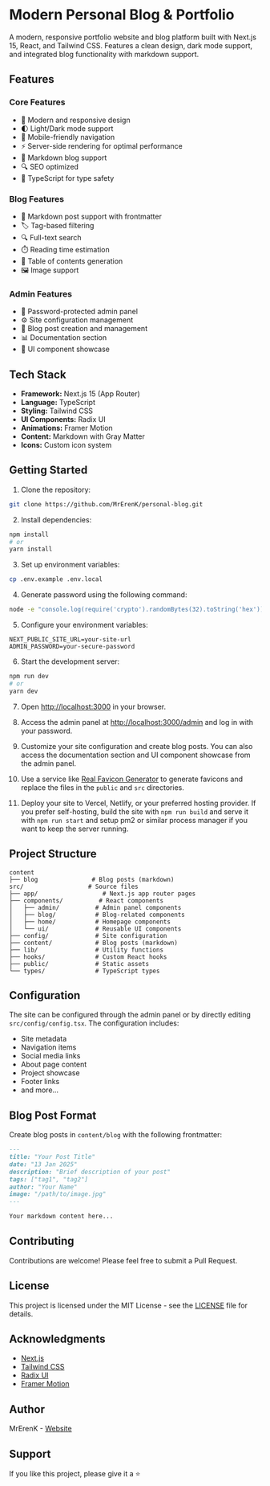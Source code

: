 # Modern Personal Blog & Portfolio

A modern, responsive portfolio website and blog platform built with Next.js 15, React, and Tailwind CSS. Features a clean design, dark mode support, and integrated blog functionality with markdown support.

## Features

### Core Features
- 🎨 Modern and responsive design
- 🌓 Light/Dark mode support
- 📱 Mobile-friendly navigation
- ⚡ Server-side rendering for optimal performance
- 📝 Markdown blog support
- 🔍 SEO optimized
- 🎯 TypeScript for type safety

### Blog Features
- 📄 Markdown post support with frontmatter
- 🏷️ Tag-based filtering
- 🔍 Full-text search
- ⏱️ Reading time estimation
- 📑 Table of contents generation
- 🖼️ Image support

### Admin Features
- 🔐 Password-protected admin panel
- ⚙️ Site configuration management
- 📝 Blog post creation and management
- 📊 Documentation section
- 🎨 UI component showcase

## Tech Stack

- **Framework:** Next.js 15 (App Router)
- **Language:** TypeScript
- **Styling:** Tailwind CSS
- **UI Components:** Radix UI
- **Animations:** Framer Motion
- **Content:** Markdown with Gray Matter
- **Icons:** Custom icon system

## Getting Started

1. Clone the repository:
```bash
git clone https://github.com/MrErenK/personal-blog.git
```

2. Install dependencies:
```bash
npm install
# or
yarn install
```

3. Set up environment variables:
```bash
cp .env.example .env.local
```

4. Generate password using the following command:
```bash
node -e "console.log(require('crypto').randomBytes(32).toString('hex'))"
```

5. Configure your environment variables:
```env
NEXT_PUBLIC_SITE_URL=your-site-url
ADMIN_PASSWORD=your-secure-password
```

6. Start the development server:
```bash
npm run dev
# or
yarn dev
```

7. Open [http://localhost:3000](http://localhost:3000) in your browser.

8. Access the admin panel at [http://localhost:3000/admin](http://localhost:3000/admin) and log in with your password.

9. Customize your site configuration and create blog posts. You can also access the documentation section and UI component showcase from the admin panel.

10. Use a service like [Real Favicon Generator](https://realfavicongenerator.net/) to generate favicons and replace the files in the `public` and `src` directories.

11. Deploy your site to Vercel, Netlify, or your preferred hosting provider. If you prefer self-hosting, build the site with `npm run build` and serve it with `npm run start` and setup pm2 or similar process manager if you want to keep the server running.

## Project Structure

```
content
├── blog               # Blog posts (markdown)
src/                  # Source files
├── app/                  # Next.js app router pages
├── components/          # React components
│   ├── admin/          # Admin panel components
│   ├── blog/           # Blog-related components
│   ├── home/           # Homepage components
│   └── ui/             # Reusable UI components
├── config/             # Site configuration
├── content/            # Blog posts (markdown)
├── lib/                # Utility functions
├── hooks/              # Custom React hooks
├── public/             # Static assets
└── types/              # TypeScript types
```

## Configuration

The site can be configured through the admin panel or by directly editing `src/config/config.tsx`. The configuration includes:

- Site metadata
- Navigation items
- Social media links
- About page content
- Project showcase
- Footer links
- and more...

## Blog Post Format

Create blog posts in `content/blog` with the following frontmatter:

```markdown
---
title: "Your Post Title"
date: "13 Jan 2025"
description: "Brief description of your post"
tags: ["tag1", "tag2"]
author: "Your Name"
image: "/path/to/image.jpg"
---

Your markdown content here...
```

## Contributing

Contributions are welcome! Please feel free to submit a Pull Request.

## License

This project is licensed under the MIT License - see the [LICENSE](LICENSE) file for details.

## Acknowledgments

- [Next.js](https://nextjs.org)
- [Tailwind CSS](https://tailwindcss.com)
- [Radix UI](https://www.radix-ui.com)
- [Framer Motion](https://www.framer.com/motion)

## Author

MrErenK - [Website](https://www.erensprojects.web.tr)

## Support

If you like this project, please give it a ⭐
